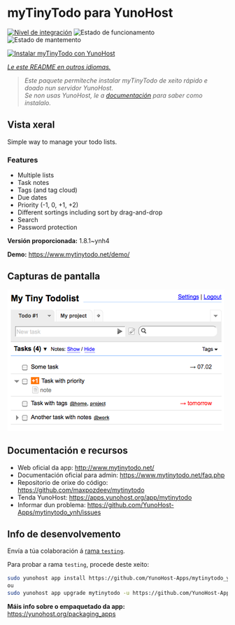 <!--
NOTA: Este README foi creado automáticamente por <https://github.com/YunoHost/apps/tree/master/tools/readme_generator>
NON debe editarse manualmente.
-->

# myTinyTodo para YunoHost

[![Nivel de integración](https://apps.yunohost.org/badge/integration/mytinytodo)](https://ci-apps.yunohost.org/ci/apps/mytinytodo/)
![Estado de funcionamento](https://apps.yunohost.org/badge/state/mytinytodo)
![Estado de mantemento](https://apps.yunohost.org/badge/maintained/mytinytodo)

[![Instalar myTinyTodo con YunoHost](https://install-app.yunohost.org/install-with-yunohost.svg)](https://install-app.yunohost.org/?app=mytinytodo)

*[Le este README en outros idiomas.](./ALL_README.md)*

> *Este paquete permíteche instalar myTinyTodo de xeito rápido e doado nun servidor YunoHost.*  
> *Se non usas YunoHost, le a [documentación](https://yunohost.org/install) para saber como instalalo.*

## Vista xeral

Simple way to manage your todo lists. 

### Features

- Multiple lists
- Task notes
- Tags (and tag cloud)
- Due dates
- Priority (-1, 0, +1, +2)
- Different sortings including sort by drag-and-drop
- Search
- Password protection


**Versión proporcionada:** 1.8.1~ynh4

**Demo:** <https://www.mytinytodo.net/demo/>

## Capturas de pantalla

![Captura de pantalla de myTinyTodo](./doc/screenshots/shot-v14b1.png)

## Documentación e recursos

- Web oficial da app: <http://www.mytinytodo.net/>
- Documentación oficial para admin: <https://www.mytinytodo.net/faq.php>
- Repositorio de orixe do código: <https://github.com/maxpozdeev/mytinytodo>
- Tenda YunoHost: <https://apps.yunohost.org/app/mytinytodo>
- Informar dun problema: <https://github.com/YunoHost-Apps/mytinytodo_ynh/issues>

## Info de desenvolvemento

Envía a túa colaboración á [rama `testing`](https://github.com/YunoHost-Apps/mytinytodo_ynh/tree/testing).

Para probar a rama `testing`, procede deste xeito:

```bash
sudo yunohost app install https://github.com/YunoHost-Apps/mytinytodo_ynh/tree/testing --debug
ou
sudo yunohost app upgrade mytinytodo -u https://github.com/YunoHost-Apps/mytinytodo_ynh/tree/testing --debug
```

**Máis info sobre o empaquetado da app:** <https://yunohost.org/packaging_apps>
